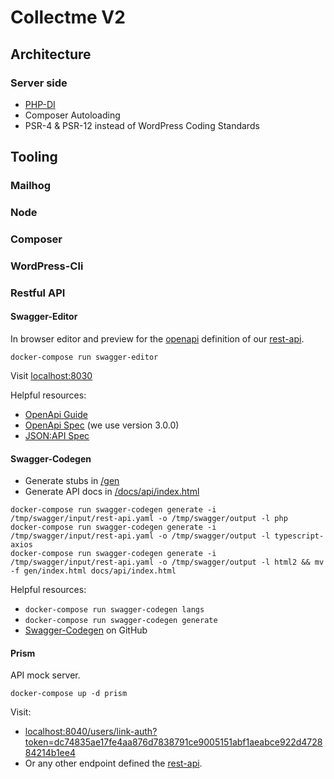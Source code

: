 # Collectme V2

## Architecture

### Server side

- [PHP-DI](https://php-di.org/)
- Composer Autoloading
- PSR-4 & PSR-12 instead of WordPress Coding Standards


## Tooling

### Mailhog

### Node

### Composer

### WordPress-Cli


### Restful API

#### Swagger-Editor

In browser editor and preview for the [openapi](https://www.openapis.org) 
definition of our [rest-api](/docs/api/rest-api.yaml).

```
docker-compose run swagger-editor
```
Visit [localhost:8030](http://localhost:8030)


Helpful resources:
- [OpenApi Guide](https://swagger.io/docs/specification/about/)
- [OpenApi Spec](https://spec.openapis.org/oas/v3.0.0) (we use version 3.0.0)
- [JSON:API Spec](https://jsonapi.org/format/1.0/)


#### Swagger-Codegen

- Generate stubs in [/gen](/gen)
- Generate API docs in [/docs/api/index.html](/docs/api/index.html)

```
docker-compose run swagger-codegen generate -i /tmp/swagger/input/rest-api.yaml -o /tmp/swagger/output -l php
docker-compose run swagger-codegen generate -i /tmp/swagger/input/rest-api.yaml -o /tmp/swagger/output -l typescript-axios
docker-compose run swagger-codegen generate -i /tmp/swagger/input/rest-api.yaml -o /tmp/swagger/output -l html2 && mv -f gen/index.html docs/api/index.html 
```

Helpful resources:
- `docker-compose run swagger-codegen langs`
- `docker-compose run swagger-codegen generate`
- [Swagger-Codegen](https://github.com/swagger-api/swagger-codegen) on GitHub


#### Prism

API mock server.

```
docker-compose up -d prism
```

Visit: 
- [localhost:8040/users/link-auth?token=dc74835ae17fe4aa876d7838791ce9005151abf1aeabce922d472884214b1ee4](http://localhost:8040/users/link-auth?token=dc74835ae17fe4aa876d7838791ce9005151abf1aeabce922d472884214b1ee4)
- Or any other endpoint defined the [rest-api](/docs/api/rest-api.yaml).